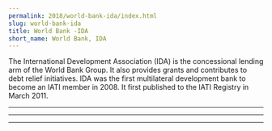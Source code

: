 ```yaml
---
permalink: 2018/world-bank-ida/index.html
slug: world-bank-ida
title: World Bank -IDA
short_name: World Bank, IDA
---
```


The International Development Association (IDA) is the concessional lending arm of the World Bank Group. It also provides grants and contributes to debt relief initiatives. IDA was the first multilateral development bank to become an IATI member in 2008. It first published to the IATI Registry in March 2011.

---



---



---
